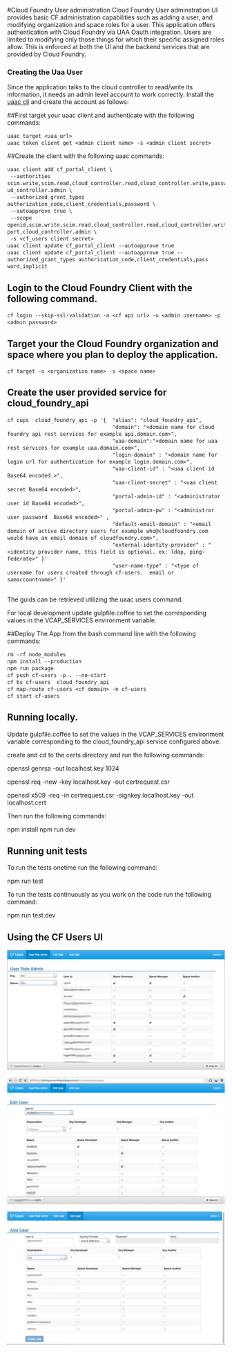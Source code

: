 #Cloud Foundry User administration
Cloud Foundry User adminstration UI provides basic CF administration capabilities such as adding a user, and modifying organization and space roles for a user.  This application offers authentication with Cloud Foundry via UAA Oauth integration.  Users are limited to modifying only those things for which their specific assigned roles allow.  This is enforced at both the UI and the backend services that are provided by Cloud Foundry.  

### Creating the Uaa User
Since the application talks to the cloud controller to read/write its information, it needs an admin level account to work correctly.  Install the [uaac cli](https://github.com/cloudfoundry/cf-uaac) and create the account as follows:

##First target your uaac client and authenticate with the following commands:
```
uaac target <uaa_url>
uaac token client get <admin client name> -s <admin client secret>
```

##Create the client with the following uaac commands:
```
uaac client add cf_portal_client \
 --authorities scim.write,scim.read,cloud_controller.read,cloud_controller.write,password.write,uaa.admin,uaa.resource,clo
ud_controller.admin \
 --authorized_grant_types authorization_code,client_credentials,password \
 --autoapprove true \
 --scope openid,scim.write,scim.read,cloud_controller.read,cloud_controller.write,password.write,console.admin,console.sup
port,cloud_controller.admin \
 -s <cf_users client secret>
uaac client update cf_portal_client --autoapprove true
uaac client update cf_portal_client --autoapprove true --authorized_grant_types authorization_code,client_credentials,pass
word,implicit
```


## Login to the Cloud Foundry Client with the following command.
```
cf login --skip-ssl-validation -a <cf api url> -u <admin username> -p <admin password>
```

## Target your the Cloud Foundry organization and space where you plan to deploy the application.
```
cf target -o <organization name> -s <space name>
```

## Create the user provided service for cloud_foundry_api
```
cf cups  cloud_foundry_api -p '{  "alias": "cloud_foundry_api",
                                  "domain": "<domain name for cloud foundry api rest services for example api.domain.com>",
                                  "uaa-domain":"<domain name for uaa rest services for example uaa.domain.com>",
                                  "login-domain" : "<domain name for login url for authentication for example login.domain.com>",
                                  "uaa-client-id" : "<uaa client id Base64 encoded.>",
                                  "uaa-client-secret" : "<uaa client secret Base64 encoded>",
                                  "portal-admin-id" : "<administrator user id Base64 encoded>",
                                  "portal-admin-pw" : "<administror user password  Base64 encoded>" ,
                                  "default-email-domain" : "<email domain of active directory users for example who@cloudfoundry.com would have an email domain of cloudfoundry.com>",
                                  "external-identity-provider" : "<identity provider name, this field is optional. ex: ldap, ping-federate>" }'
                                  "user-name-type" : "<type of username for users created through cf-users.  email or samaccountname>" }'
                                                             
```
The guids can be retrieved utilizing the uaac users command.

For local development update gulpfile.coffee to set the corresponding values in the VCAP_SERVICES environment variable.

##Deploy The App from the bash command line with the following commands:
```
rm -rf node_modules
npm install --production
npm run package
cf push cf-users -p . --no-start
cf bs cf-users  cloud_foundry_api
cf map-route cf-users <cf domain> -n cf-users
cf start cf-users

```

## Running locally.
  
  Update gulpfile.coffee to set the  values in the VCAP_SERVICES environment variable corresponding to the cloud_foundry_api service configured above.
  
  create and cd to  the certs directory and run the following commands:
  
  openssl genrsa -out localhost.key 1024 

  openssl req -new -key localhost.key -out certrequest.csr

  openssl x509 -req -in certrequest.csr -signkey localhost.key -out localhost.cert
  
  Then run the following commands:
  
  npm install
  npm run dev

## Running unit tests
  To run the tests onetime run the following command: 
  
  npm run test
  
  To run the tests continuously as you work on the code run the following command:
  
  
  npm run test:dev
## <a name="using"></a> Using the CF Users UI

![User Role Admin](./images/UserRoleAdmin.jpg)

![Edit User](./images/EditUser.jpg)

![Add User](./images/AddUser.jpg)
